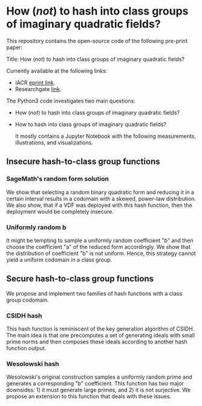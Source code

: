 # How (<em>not</em>) to hash into class groups of imaginary quadratic fields?

This repository contains the open-source code of the following pre-print paper:

Title: How (<em>not</em>) to hash into class groups of imaginary quadratic fields?

Currently available at the following links:
* IACR [eprint link]([https://eprint.iacr.org](https://eprint.iacr.org/2024/034.pdf)).
* Researchgate [link](https://www.researchgate.net/publication/377241277_How_not_to_hash_into_class_groups_of_imaginary_quadratic_fields).

 The Python3 code investigates two main questions:
* How (<em>not</em>) to hash into class groups of imaginary quadratic fields?
* How to hash into class groups of imaginary quadratic fields?

  It mostly contains a Jupyter Notebook with the following measurements, illustrations, and visualizations.

## Insecure hash-to-class group functions

### SageMath's random form solution
We show that selecting a random binary quadratic form and reducing it in a certain interval results in a codomain with a skewed, power-law distribution. We also show, that if a VDF was deployed with this hash function, then the deployment would be completely insecure.
### Uniformly random b
It might be tempting to sample a uniformly random coefficient "b" and then choose the coefficient "a" of the reduced form accordingly. We show that the distribution of coefficient "b" is not uniform. Hence, this strategy cannot yield a uniform codomain in a class group.
## Secure hash-to-class group functions
We propose and implement two families of hash functions with a class group codomain.
### CSIDH hash
This hash function is reminiscent of the key generation algorithm of CSIDH. The main idea is that one precomputes a set of generating ideals with small prime norms and then composes these ideals according to another hash function output. 
### Wesolowski hash
Wesolowski's original construction samples a uniformly random prime and generates a corresponding "b" coefficient. This function has two major downsides: 1) it must generate large primes, and 2) it is not surjective. We propose an extension to this function that deals with these issues.
